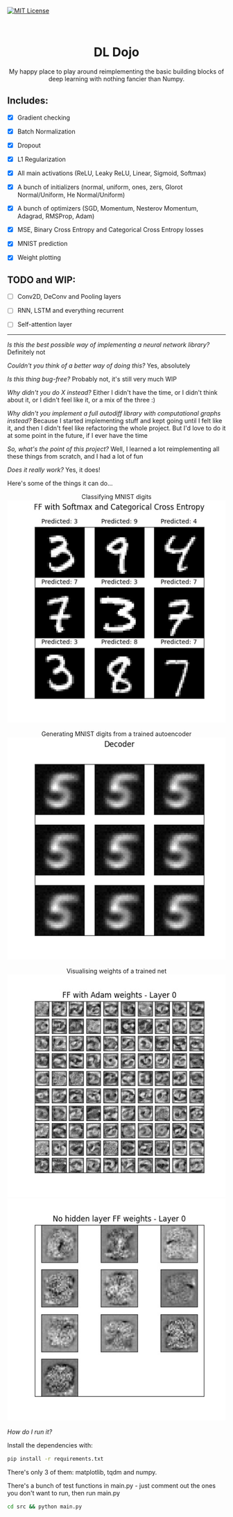[![MIT License][license-shield]][license-url]

<br>
<p align="center">
  <h1 align="center">DL Dojo</h1>

  <p align="center">
   My happy place to play around reimplementing the basic building blocks of deep learning with nothing fancier than Numpy.
</p>

## Includes: 

- [x] Gradient checking

- [x] Batch Normalization

- [x] Dropout

- [x] L1 Regularization

- [x] All main activations (ReLU, Leaky ReLU, Linear, Sigmoid, Softmax)

- [x] A bunch of initializers (normal, uniform, ones, zers, Glorot Normal/Uniform, He Normal/Uniform)

- [x] A bunch of optimizers (SGD, Momentum, Nesterov Momentum, Adagrad, RMSProp, Adam)

- [x] MSE, Binary Cross Entropy and Categorical Cross Entropy losses

- [x] MNIST prediction

- [x] Weight plotting

## TODO and WIP:

- [ ] Conv2D, DeConv and Pooling layers

- [ ] RNN, LSTM and everything recurrent

- [ ] Self-attention layer
  
---

*Is this the best possible way of implementing a neural network library?* Definitely not

*Couldn't you think of a better way of doing this?* Yes, absolutely

*Is this thing bug-free?* Probably not, it's still very much WIP

*Why didn't you do X instead?* Either I didn't have the time, or I didn't think about it, or I didn't feel like it, or a mix of the three :) 

*Why didn't you implement a full autodiff library with computational graphs instead?* Because I started implementing stuff and kept going until I felt like it, and then I didn't feel like refactoring the whole project. But I'd love to do it at some point in the future, if I ever have the time

*So, what's the point of this project?* Well, I learned a lot reimplementing all these things from scratch, and I had a lot of fun 

*Does it really work?* Yes, it does!

Here's some of the things it can do...

<p align="center">
Classifying MNIST digits
<br>
<img src='img/FF_with_Softmax_and_Categorical_Cross_Entropy.jpg' height='512'>
<br>

<p align="center">
Generating MNIST digits from a trained autoencoder
<br>
<img src='img/Decoder.jpg' height='512'>
<br>

<p align="center">
Visualising weights of a trained net
<br>
<img src='img/FF_with_Adam_layer_0_weights.jpg' height='512'>
<br>
<img src='img/No_hidden_layer_FF_layer_0_weights.jpg' height='512'>
<br>

*How do I run it?* 

Install the dependencies with:
```sh
pip install -r requirements.txt
```

There's only 3 of them: matplotlib, tqdm and numpy.

There's a bunch of test functions in main.py - just comment out the ones you don't want to run, then run main.py

```sh
cd src && python main.py
```

[license-shield]: https://img.shields.io/github/license/othneildrew/Best-README-Template.svg?style=flat-square
[license-url]: https://github.com/othneildrew/Best-README-Template/blob/master/LICENSE.txt